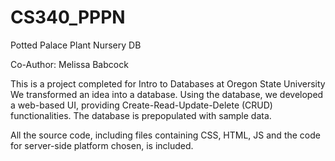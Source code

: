 # CS340_PPPN
Potted Palace Plant Nursery DB

Co-Author: Melissa Babcock

This is a project completed for Intro to Databases at Oregon State University
We transformed an idea into a database. Using the database, we developed a web-based UI, providing Create-Read-Update-Delete (CRUD) functionalities. 
The database is prepopulated with sample data.

All the source code, including files containing CSS, HTML, JS and the code for server-side platform chosen, is included. 
